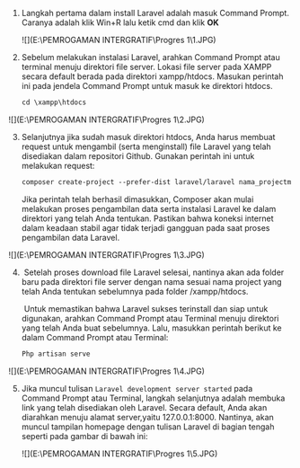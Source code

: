 1. Langkah pertama dalam install Laravel adalah masuk Command Prompt. Caranya adalah klik Win+R lalu ketik cmd dan klik **OK**

   ![](E:\PEMROGAMAN INTERGRATIF\Progres 1\1.JPG)

2. Sebelum melakukan instalasi Laravel, arahkan Command Prompt atau terminal menuju direktori file server. Lokasi file server pada XAMPP secara default berada pada direktori xampp/htdocs. Masukan perintah ini pada jendela Command Prompt untuk masuk ke direktori htdocs.

   ```markdown
   cd \xampp\htdocs
   ```

![](E:\PEMROGAMAN INTERGRATIF\Progres 1\2.JPG)

3. Selanjutnya jika sudah masuk direktori htdocs, Anda harus membuat request untuk mengambil (serta menginstall) file Laravel yang telah disediakan dalam repositori Github. Gunakan perintah ini untuk melakukan request:

   ```markdown
   composer create-project --prefer-dist laravel/laravel nama_projectmu
   ```

   Jika perintah telah berhasil dimasukkan, Composer akan mulai melakukan proses pengambilan data serta instalasi Laravel ke dalam direktori yang telah Anda tentukan. Pastikan bahwa koneksi internet dalam keadaan stabil agar tidak terjadi gangguan pada saat proses pengambilan data Laravel.

![](E:\PEMROGAMAN INTERGRATIF\Progres 1\3.JPG)

4. ​	Setelah proses download file Laravel selesai, nantinya akan ada folder baru pada direktori file server dengan nama sesuai nama project yang telah Anda tentukan sebelumnya pada folder /xampp/htdocs.

   ​	Untuk memastikan bahwa Laravel sukses terinstall dan siap untuk digunakan, arahkan Command Prompt atau Terminal menuju direktori yang telah Anda buat sebelumnya. Lalu, masukkan perintah berikut ke dalam Command Prompt atau Terminal:

   ```markdown
   Php artisan serve
   ```

![](E:\PEMROGAMAN INTERGRATIF\Progres 1\4.JPG)

5. Jika muncul tulisan `Laravel development server started` pada Command Prompt atau Terminal, langkah selanjutnya adalah membuka link yang telah disediakan oleh Laravel. Secara default, Anda akan diarahkan menuju alamat server,yaitu 127.0.0.1:8000. Nantinya, akan muncul tampilan homepage dengan tulisan Laravel di bagian tengah seperti pada gambar di bawah ini:

   ![](E:\PEMROGAMAN INTERGRATIF\Progres 1\5.JPG)